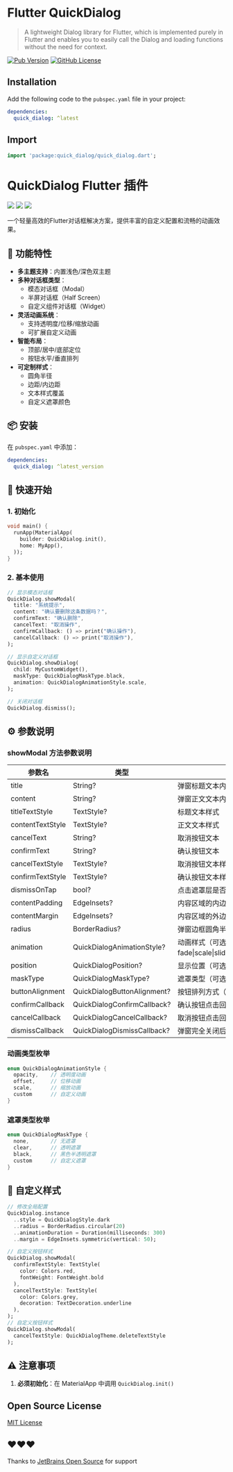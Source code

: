 # Flutter QuickDialog
> A lightweight Dialog library for Flutter, which is implemented purely in Flutter and enables you to easily call the Dialog and loading functions without the need for context. 


[![Pub Version](https://img.shields.io/pub/v/flutter_quick_dialog)](https://pub.dev/packages/flutter_quick_dialog)
[![GitHub License](https://img.shields.io/github/license/srcker/flutter_quick_dialog)](https://github.com/srcker/flutter_quick_dialog)


## Installation

Add the following code to the `pubspec.yaml` file in your project:

```yaml
dependencies:
  quick_dialog: ^latest
```

## Import

```dart
import 'package:quick_dialog/quick_dialog.dart';
```



# QuickDialog Flutter 插件

![](https://img.shields.io/badge/Flutter-3.29.2-blue) ![](https://img.shields.io/badge/Dart-3.3.0-blue) ![](https://img.shields.io/badge/license-MIT-green)

一个轻量高效的Flutter对话框解决方案，提供丰富的自定义配置和流畅的动画效果。

## 🌟 功能特性

- **多主题支持**：内置浅色/深色双主题
- **多种对话框类型**：
  - 模态对话框（Modal）
  - 半屏对话框（Half Screen）
  - 自定义组件对话框（Widget）
- **灵活动画系统**：
  - 支持透明度/位移/缩放动画
  - 可扩展自定义动画
- **智能布局**：
  - 顶部/居中/底部定位
  - 按钮水平/垂直排列
- **可定制样式**：
  - 圆角半径
  - 边距/内边距
  - 文本样式覆盖
  - 自定义遮罩颜色

## 📦 安装

在 `pubspec.yaml` 中添加：

```yaml
dependencies:
  quick_dialog: ^latest_version
```

## 🚀 快速开始

### 1. 初始化

```dart
void main() {
  runApp(MaterialApp(
    builder: QuickDialog.init(),
    home: MyApp(),
  ));
}
```

### 2. 基本使用

```dart
// 显示模态对话框
QuickDialog.showModal(
  title: "系统提示",
  content: "确认要删除这条数据吗？",
  confirmText: "确认删除",
  cancelText: "取消操作",
  confirmCallback: () => print("确认操作"),
  cancelCallback: () => print("取消操作"),
);

// 显示自定义对话框
QuickDialog.showDialog(
  child: MyCustomWidget(),
  maskType: QuickDialogMaskType.black,
  animation: QuickDialogAnimationStyle.scale,
);

// 关闭对话框
QuickDialog.dismiss();
```

## ⚙️ 参数说明


### showModal 方法参数说明

| 参数名              | 类型                                  | 说明                                                                 |
|---------------------|-------------------------------------|--------------------------------------------------------------------|
| title               | String?                             | 弹窗标题文本内容                                                     |
| content             | String?                             | 弹窗正文文本内容                                                     |
| titleTextStyle      | TextStyle?                          | 标题文本样式                                                         |
| contentTextStyle    | TextStyle?                          | 正文文本样式                                                         |
| cancelText          | String?                             | 取消按钮文本                                                         |
| confirmText         | String?                             | 确认按钮文本                                                         |
| cancelTextStyle     | TextStyle?                          | 取消按钮文本样式                                                     |
| confirmTextStyle    | TextStyle?                          | 确认按钮文本样式                                                     |
| dismissOnTap        | bool?                               | 点击遮罩层是否关闭弹窗                                               |
| contentPadding      | EdgeInsets?                         | 内容区域的内边距                                                     |
| contentMargin       | EdgeInsets?                         | 内容区域的外边距                                                     |
| radius              | BorderRadius?                       | 弹窗边框圆角半径                                                     |
| animation           | QuickDialogAnimationStyle?          | 动画样式（可选：fade\|scale\|slideUp\|slideDown\|slideLeft\|slideRight）|
| position            | QuickDialogPosition?                | 显示位置（可选：top\|center\|bottom）                                |
| maskType            | QuickDialogMaskType?                | 遮罩类型（可选：transparent\|translucent）                           |
| buttonAlignment     | QuickDialogButtonAlignment?         | 按钮排列方式（可选：left\|right\|spaceBetween）                      |
| confirmCallback     | QuickDialogConfirmCallback?         | 确认按钮点击回调                         |
| cancelCallback      | QuickDialogCancelCallback?          | 取消按钮点击回调                         |
| dismissCallback     | QuickDialogDismissCallback?         | 弹窗完全关闭后的回调                                                 |


### 动画类型枚举

```dart
enum QuickDialogAnimationStyle {
  opacity,    // 透明度动画
  offset,     // 位移动画
  scale,      // 缩放动画
  custom      // 自定义动画
}
```

### 遮罩类型枚举

```dart
enum QuickDialogMaskType {
  none,       // 无遮罩
  clear,      // 透明遮罩
  black,      // 黑色半透明遮罩
  custom      // 自定义遮罩
}
```

## 🎨 自定义样式

```dart
// 修改全局配置
QuickDialog.instance
  ..style = QuickDialogStyle.dark
  ..radius = BorderRadius.circular(20)
  ..animationDuration = Duration(milliseconds: 300)
  ..margin = EdgeInsets.symmetric(vertical: 50);

// 自定义按钮样式
QuickDialog.showModal(
  confirmTextStyle: TextStyle(
    color: Colors.red,
    fontWeight: FontWeight.bold
  ),
  cancelTextStyle: TextStyle(
    color: Colors.grey,
    decoration: TextDecoration.underline
  ),
);
// 自定义按钮样式
QuickDialog.showModal(
  cancelTextStyle: QuickDialogTheme.deleteTextStyle
);
```

## ⚠️ 注意事项

1. **必须初始化**：在 MaterialApp 中调用 `QuickDialog.init()`


## Open Source License

[MIT License](./LICENSE)

## ❤️❤️❤️


Thanks to [JetBrains Open Source](https://www.jetbrains.com/community/opensource/#support) for support
